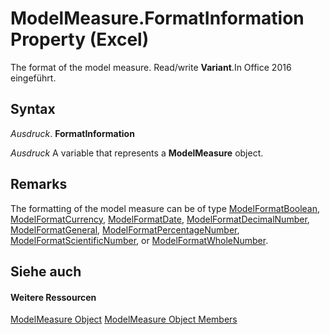 
# ModelMeasure.FormatInformation Property (Excel)

The format of the model measure. Read/write  **Variant**.In Office 2016 eingeführt.


## Syntax

 _Ausdruck_. **FormatInformation**

 _Ausdruck_ A variable that represents a **ModelMeasure** object.


## Remarks

The formatting of the model measure can be of type [ModelFormatBoolean](b6a43c30-1dd9-39e0-86dc-fd229bb51c87.md), [ModelFormatCurrency](acb863b6-c188-5ed3-afe4-5e1ab6bb20bf.md), [ModelFormatDate](fe0be1f5-bd51-11cf-f0ba-f7c1ff228ecd.md), [ModelFormatDecimalNumber](1080e484-4ec0-abdc-6322-5d83201c59fb.md), [ModelFormatGeneral](4fc68fb0-37aa-da83-f303-40ff96efb4a7.md), [ModelFormatPercentageNumber](1a7134a3-2645-e762-c2dd-1ca8ab8b6e73.md), [ModelFormatScientificNumber](0099a473-0848-05ad-abe5-b36b70d4a2da.md), or [ModelFormatWholeNumber](1a3d96ac-a2d7-cf26-5afa-6cfc8da846d5.md).


## Siehe auch


#### Weitere Ressourcen


[ModelMeasure Object](0df4620a-e250-a68e-7000-6959cde08f3e.md)
[ModelMeasure Object Members](http://msdn.microsoft.com/library/cf266597-271b-9e31-e0d0-f39079ff337e%28Office.15%29.aspx)